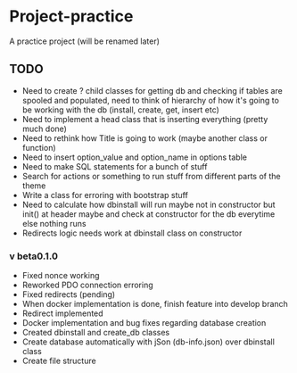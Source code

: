 # Project-practice
 A practice project (will be renamed later)

## TODO
- Need to create ? child classes for getting db and checking if tables are spooled and populated, need to think of hierarchy of how it's going to be working with the db (install, create, get, insert etc)
- Need to implement a head class that is inserting everything (pretty much done)
- Need to rethink how Title is going to work (maybe another class or function)
- Need to insert option_value and option_name in options table
- Need to make SQL statements for a bunch of stuff
- Search for actions or something to run stuff from different parts of the theme
- Write a class for erroring with bootstrap stuff
- Need to calculate how dbinstall will run maybe not in constructor but init() at header maybe and check at constructor for the db everytime else nothing runs
- Redirects logic needs work at dbinstall class on constructor

### v beta0.1.0
- Fixed nonce working
- Reworked PDO connection erroring
- Fixed redirects (pending)
- When docker implementation is done, finish feature into develop branch
- Redirect implemented
- Docker implementation and bug fixes regarding database creation
- Created dbinstall and create_db classes
- Create database automatically with jSon (db-info.json) over dbinstall class
- Create file structure
